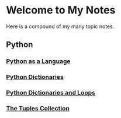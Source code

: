 # Welcome to My Notes

Here is a compound of my many topic notes.

## Python

### [Python as a Language](https://natasaur.github.io/LearningPython/PythonAsALanguage)

### [Python Dictionaries](https://natasaur.github.io/LearningPython/PythonDictionaries)

### [Python Dictionaries and Loops](https://natasaur.github.io/LearningPython/PythonDictionariesAndLoops)

### [The Tuples Collection](https://natasaur.github.io/LearningPython/TheTuplesCollection)